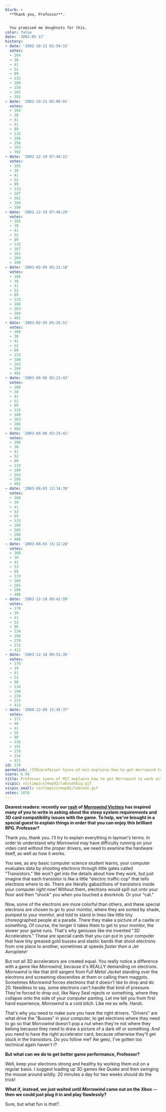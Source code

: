 ```yaml
---
blurb: >
  **Thank you, Professor**.


  You promised me doughnuts for this.
color: false
date: '2002-05-17'
history:
- date: '2002-10-21 01:54:15'
  votes:
  - 164
  - 38
  - 41
  - 51
  - 89
  - 132
  - 186
  - 258
  - 203
  - 392
- date: '2002-10-21 02:06:01'
  votes:
  - 164
  - 38
  - 41
  - 51
  - 89
  - 132
  - 186
  - 258
  - 203
  - 392
- date: '2002-12-19 07:44:21'
  votes:
  - 165
  - 38
  - 41
  - 52
  - 89
  - 133
  - 187
  - 262
  - 204
  - 399
- date: '2002-12-19 07:46:29'
  votes:
  - 165
  - 38
  - 41
  - 52
  - 89
  - 133
  - 187
  - 262
  - 204
  - 399
- date: '2003-02-05 05:11:18'
  votes:
  - 166
  - 38
  - 41
  - 52
  - 89
  - 133
  - 188
  - 263
  - 204
  - 401
- date: '2003-02-05 05:26:51'
  votes:
  - 166
  - 38
  - 41
  - 52
  - 89
  - 133
  - 188
  - 263
  - 204
  - 401
- date: '2003-04-06 02:21:43'
  votes:
  - 168
  - 38
  - 41
  - 52
  - 89
  - 133
  - 189
  - 263
  - 206
  - 402
- date: '2003-04-06 02:25:41'
  votes:
  - 168
  - 38
  - 41
  - 52
  - 89
  - 133
  - 189
  - 263
  - 206
  - 402
- date: '2003-08-03 12:34:39'
  votes:
  - 168
  - 39
  - 41
  - 53
  - 89
  - 133
  - 189
  - 265
  - 208
  - 408
- date: '2003-08-03 15:12:28'
  votes:
  - 168
  - 39
  - 41
  - 53
  - 89
  - 133
  - 189
  - 265
  - 208
  - 408
- date: '2003-12-18 09:42:59'
  votes:
  - 170
  - 39
  - 41
  - 53
  - 90
  - 134
  - 190
  - 270
  - 215
  - 413
- date: '2003-12-18 09:51:36'
  votes:
  - 170
  - 39
  - 41
  - 53
  - 90
  - 134
  - 190
  - 270
  - 215
  - 413
- date: '2009-12-09 15:45:37'
  votes:
  - 171
  - 40
  - 41
  - 55
  - 90
  - 136
  - 191
  - 270
  - 216
  - 421
id: 370
permalink: /370/professor-lyons-of-mit-explains-how-to-get-morrowind-to-work-with-your-3d-card/
score: 6.94
title: Professor Lyons of MIT explains how to get Morrowind to work with your 3D card
vicpic: victimpics/may02/labcoatbig.gif
vicpic_small: victimpics/may02/labcoat.gif
votes: 1658
---
```


**Dearest readers: recently our [rash](@/victim/367.md) of
[*Morrowind* Victims](@/victim/363.md) has inspired many of you to
write in asking about the steep system requirements and 3D card
compatibility issues with the game. To help, we've brought in a special
guest to explain things in order that you can enjoy this brilliant RPG.
Professor?**

Thank you, thank you. I'll try to explain everything in layman's terms.
In order to understand why *Morrowind* may have difficulty running on
your video card without the proper drivers, we need to examine the
hardware itself, as well as how it works.

You see, as any basic computer science student learns, your computer
evaluates data by shooting electrons through little gates called
"Transistors." We won't get into the details about how they work, but
just imagine that each transistor is like a little "electric traffic
cop" that tells electrons where to do. There are literally gabazillions
of transistors inside your computer *right now!* Without them, electrons
would spill out onto your floor and then "shock" you when you touched a
doorknob. Or your "cat."

Now, some of the electrons are more colorful than others, and these
special electrons are chosen to go to your monitor, where they are
sorted by shade, pumped to your monitor, and told to stand in lines like
little tiny choreographed people at a parade. There they make a picture
of a castle or something. Of course, the longer it takes them to get to
your monitor, the slower your game runs. That's why geniuses like me
invented "3D Accelerators." These are special cards that you can put in
your computer that have tiny greased gold busses and elastic bands that
shoot electrons from one place to another, sometimes at speeds *faster
than a Jet Aeroplane!*

But not all 3D accelerators are created equal. You really notice a
difference with a game like *Morrowind*, because it's REALLY demanding
on electrons. *Morrowind* is like that drill sargent from *Full Metal
Jacket* standing over the electrons and screaming obscenities at them or
calling them maggots. Sometimes *Morrowind* forces electrons that it
doesn't like to drop and do 20. Needless to say, some electrons can't
handle that kind of pressure. They're forced to drop out, like Navy Seal
rejects or something, where they collapse onto the side of your computer
panting. Let me tell you from first hand experience, *Morrowind* is a
cold bitch. Like me ex wife. Harsh.

That's why you need to make sure you have the right drivers. "Drivers"
are what drive the "Busses" in your computer, to get electrons where
they need to go so that *Morrowind* doesn't pop a nut when they're not
where they belong because they need to draw a picture of a dark elf or
something. And you need to have the right accelerator card, because
otherwise they'll get stuck in the transistors. Do you follow me? Aw
geez, I've gotten too technical again haven't I?

**But what can we do to get better game performance, Professor?**

Well, keep your electrons strong and healthy by working them out on a
regular basis. I suggest loading up 3D games like *Quake* and then
swinging the mouse around wildly. 20 minutes a day for two weeks should
do the trick!

**What if, instead, we just waited until *Morrowind* came out on the
Xbox -- then we could just plug it in and play flawlessly?**

Sure, but what fun is *that?*.